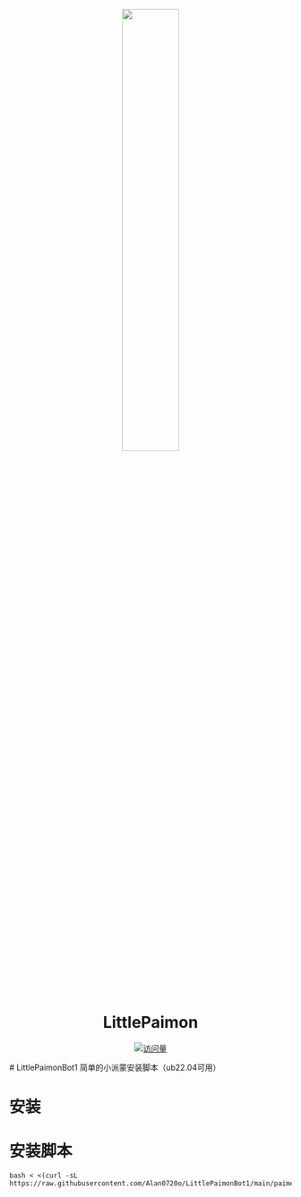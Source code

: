 <p align="center">
  <a href="https://docs.paimon.cherishmoon.fun/"><img src="https://s1.ax1x.com/2023/02/05/pS62DJK.png" width="45%" /></a>
</p>

<div align="center">

# LittlePaimon

[![访问量](https://profile-counter.glitch.me/haanxuan-LittlePaimon/count.svg)]()

</div>
# LittlePaimonBot1
简单的小派蒙安装脚本（ub22.04可用）

# 安装

# 安装脚本
```
bash < <(curl -sL https://raw.githubusercontent.com/Alan0720o/LittlePaimonBot1/main/paimeng.sh)
```
